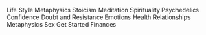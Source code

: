 Life Style
Metaphysics
Stoicism
Meditation
Spirituality
Psychedelics
Confidence
Doubt and Resistance
Emotions
Health
Relationships
Metaphysics
Sex
Get Started
Finances